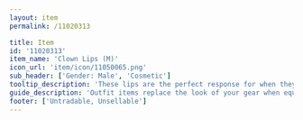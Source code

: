```yaml
---
layout: item
permalink: /11020313

title: Item
id: '11020313'
item_name: 'Clown Lips (M)'
icon_url: 'item/icon/11050065.png'
sub_header: ['Gender: Male', 'Cosmetic']
tooltip_description: 'These lips are the perfect response for when they tell you to quit your clowning.'
guide_description: 'Outfit items replace the look of your gear when equipped.'
footer: ['Untradable, Unsellable']
---
```

